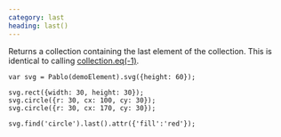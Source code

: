 ```yaml
--- 
category: last
heading: last()
---
```


Returns a collection containing the last element of the collection. This is identical to calling [collection.eq(-1)](/api/eq/).

    var svg = Pablo(demoElement).svg({height: 60});

    svg.rect({width: 30, height: 30});
    svg.circle({r: 30, cx: 100, cy: 30});
    svg.circle({r: 30, cx: 170, cy: 30});

    svg.find('circle').last().attr({'fill':'red'});
